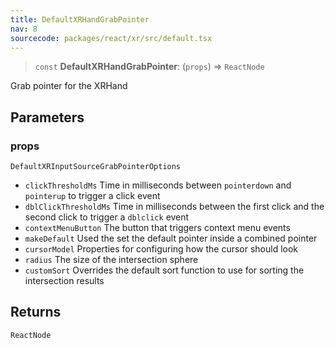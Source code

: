 ```yaml
---
title: DefaultXRHandGrabPointer
nav: 8
sourcecode: packages/react/xr/src/default.tsx
---
```


> `const` **DefaultXRHandGrabPointer**: (`props`) => `ReactNode`

Grab pointer for the XRHand

## Parameters

### props

`DefaultXRInputSourceGrabPointerOptions`

* `clickThresholdMs` Time in milliseconds between `pointerdown` and `pointerup` to trigger a click event
* `dblClickThresholdMs` Time in milliseconds between the first click and the second click to trigger a `dblclick` event
* `contextMenuButton` The button that triggers context menu events
* `makeDefault` Used the set the default pointer inside a combined pointer
* `cursorModel` Properties for configuring how the cursor should look
* `radius` The size of the intersection sphere
* `customSort` Overrides the default sort function to use for sorting the intersection results

## Returns

`ReactNode`

